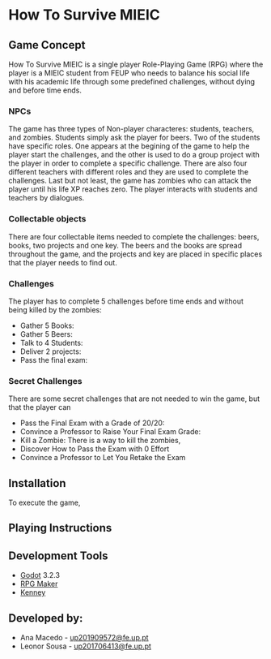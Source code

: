 # How To Survive MIEIC

## Game Concept

How To Survive MIEIC is a single player Role-Playing Game (RPG) where the player is a MIEIC student from FEUP who needs to balance his social life with his academic life through some predefined challenges, without dying and before time ends.

### NPCs

The game has three types of Non-player characteres: students, teachers, and zombies. Students simply ask the player for beers. Two of the students have specific roles. One appears at the begining of the game to help the player start the challenges, and the other is used to do a group project with the player in order to complete a specific challenge. There are also four different teachers with different roles and they are used to complete the challenges. Last but not least, the game has zombies who can attack the player until his life XP reaches zero. 
The player interacts with students and teachers by dialogues.

### Collectable objects 

There are four collectable items needed to complete the challenges: beers, books, two projects and one key. The beers and the books are spread throughout the game, and the projects and key are placed in specific places that the player needs to find out. 

### Challenges

The player has to complete 5 challenges before time ends and without being killed by the zombies:

* Gather 5 Books: 
* Gather 5 Beers:
* Talk to 4 Students:
* Deliver 2 projects:
* Pass the final exam:

### Secret Challenges

There are some secret challenges that are not needed to win the game, but that the player can 

* Pass the Final Exam with a Grade of 20/20:
* Convince a Professor to Raise Your Final Exam Grade:
* Kill a Zombie: There is a way to kill the zombies, 
* Discover How to Pass the Exam with 0 Effort
* Convince a Professor to Let You Retake the Exam

## Installation

To execute the game, 

## Playing Instructions

## Development Tools

* [Godot](https://godotengine.org/) 3.2.3
* [RPG Maker](https://www.rpgmakerweb.com/)
* [Kenney](https://kenney.nl/assets?q=2d)

## Developed by:

* Ana Macedo - up201909572@fe.up.pt
* Leonor Sousa - up201706413@fe.up.pt

